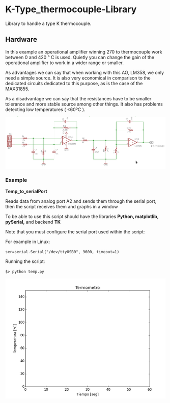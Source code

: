 # K-Type_thermocouple-Library

Library to handle a type K thermocouple.

## Hardware

In this example an operational amplifier winning 270 to thermocouple work between 0 and 420 ° C is used. Quietly you can change the gain of the operational amplifier to work in a wider range or smaller.

As advantages we can say that when working with this AO, LM358, we only need a simple source. It is also very economical in comparison to the dedicated circuits dedicated to this purpose, as is the case of the MAX31855.

As a disadvantage we can say that the resistances have to be smaller tolerance and more stable source among other things. It also has problems detecting low temperatures ( <60ºC ).

![alt tag](https://github.com/kr4fty/K-Type_thermocouple-Library/blob/master/Hardware/circuit.png)


### Example

**Temp_to_serialPort**

Reads data from analog port A2 and sends them through the serial port, then the script receives them and graphs in a window

To be able to use this script should have the libraries **Python, matplotlib, pySerial,** and backend **TK**

Note that you must configure the serial port used within the script:

For example in Linux:

`ser=serial.Serial("/dev/ttyUSB0", 9600, timeout=1)`

Running the script:

`$> python temp.py`

![alt tag](https://github.com/kr4fty/K-Type_thermocouple-Library/blob/master/examples/Temp_to_serialPort/plot.gif)
